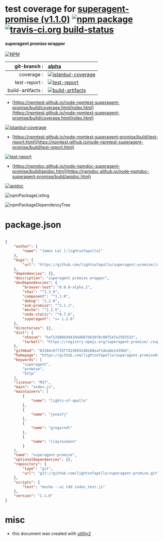 # test coverage for  [superagent-promise (v1.1.0)](https://github.com/lightsofapollo/superagent-promise#readme)  [![npm package](https://img.shields.io/npm/v/npmtest-superagent-promise.svg?style=flat-square)](https://www.npmjs.org/package/npmtest-superagent-promise) [![travis-ci.org build-status](https://api.travis-ci.org/npmtest/node-npmtest-superagent-promise.svg)](https://travis-ci.org/npmtest/node-npmtest-superagent-promise)
#### superagent promise wrapper

[![NPM](https://nodei.co/npm/superagent-promise.png?downloads=true&downloadRank=true&stars=true)](https://www.npmjs.com/package/superagent-promise)

| git-branch : | [alpha](https://github.com/npmtest/node-npmtest-superagent-promise/tree/alpha)|
|--:|:--|
| coverage : | [![istanbul-coverage](https://npmtest.github.io/node-npmtest-superagent-promise/build/coverage.badge.svg)](https://npmtest.github.io/node-npmtest-superagent-promise/build/coverage.html/index.html)|
| test-report : | [![test-report](https://npmtest.github.io/node-npmtest-superagent-promise/build/test-report.badge.svg)](https://npmtest.github.io/node-npmtest-superagent-promise/build/test-report.html)|
| build-artifacts : | [![build-artifacts](https://npmtest.github.io/node-npmtest-superagent-promise/glyphicons_144_folder_open.png)](https://github.com/npmtest/node-npmtest-superagent-promise/tree/gh-pages/build)|

- [https://npmtest.github.io/node-npmtest-superagent-promise/build/coverage.html/index.html](https://npmtest.github.io/node-npmtest-superagent-promise/build/coverage.html/index.html)

[![istanbul-coverage](https://npmtest.github.io/node-npmtest-superagent-promise/build/screenCapture.buildCi.browser.%252Ftmp%252Fbuild%252Fcoverage.lib.html.png)](https://npmtest.github.io/node-npmtest-superagent-promise/build/coverage.html/index.html)

- [https://npmtest.github.io/node-npmtest-superagent-promise/build/test-report.html](https://npmtest.github.io/node-npmtest-superagent-promise/build/test-report.html)

[![test-report](https://npmtest.github.io/node-npmtest-superagent-promise/build/screenCapture.buildCi.browser.%252Ftmp%252Fbuild%252Ftest-report.html.png)](https://npmtest.github.io/node-npmtest-superagent-promise/build/test-report.html)

- [https://npmdoc.github.io/node-npmdoc-superagent-promise/build/apidoc.html](https://npmdoc.github.io/node-npmdoc-superagent-promise/build/apidoc.html)

[![apidoc](https://npmdoc.github.io/node-npmdoc-superagent-promise/build/screenCapture.buildCi.browser.%252Ftmp%252Fbuild%252Fapidoc.html.png)](https://npmdoc.github.io/node-npmdoc-superagent-promise/build/apidoc.html)

![npmPackageListing](https://npmtest.github.io/node-npmtest-superagent-promise/build/screenCapture.npmPackageListing.svg)

![npmPackageDependencyTree](https://npmtest.github.io/node-npmtest-superagent-promise/build/screenCapture.npmPackageDependencyTree.svg)



# package.json

```json

{
    "author": {
        "name": "James Lal [:lightsofapollo]"
    },
    "bugs": {
        "url": "https://github.com/lightsofapollo/superagent-promise/issues"
    },
    "dependencies": {},
    "description": "superagent promise wrapper",
    "devDependencies": {
        "browser-test": "0.0.0-alpha.2",
        "chai": "^2.3.0",
        "component": "^1.1.0",
        "debug": "2.2.0",
        "es6-promise": "^2.1.1",
        "mocha": "^2.2.5",
        "node-static": "^0.7.6",
        "superagent": ">= 1.2.0"
    },
    "directories": {},
    "dist": {
        "shasum": "baf22d8bbdd439a9b07dd10f8c08f54fe2503533",
        "tarball": "https://registry.npmjs.org/superagent-promise/-/superagent-promise-1.1.0.tgz"
    },
    "gitHead": "03184c6f735f75236932d0188eaf1dea0e14358d",
    "homepage": "https://github.com/lightsofapollo/superagent-promise#readme",
    "keywords": [
        "superagent",
        "promise",
        "http"
    ],
    "license": "MIT",
    "main": "index.js",
    "maintainers": [
        {
            "name": "lights-of-apollo"
        },
        {
            "name": "jonasfj"
        },
        {
            "name": "gregarndt"
        },
        {
            "name": "clayreimann"
        }
    ],
    "name": "superagent-promise",
    "optionalDependencies": {},
    "repository": {
        "type": "git",
        "url": "git://github.com/lightsofapollo/superagent-promise.git"
    },
    "scripts": {
        "test": "mocha --ui tdd index_test.js"
    },
    "version": "1.1.0"
}
```



# misc
- this document was created with [utility2](https://github.com/kaizhu256/node-utility2)
